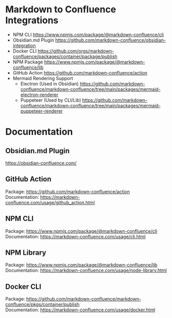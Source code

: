 # Markdown to Confluence Integrations

- NPM CLI https://www.npmjs.com/package/@markdown-confluence/cli
- Obsidian.md Plugin https://github.com/markdown-confluence/obsidian-integration
- Docker CLI https://github.com/orgs/markdown-confluence/packages/container/package/publish
- NPM Package https://www.npmjs.com/package/@markdown-confluence/lib
- GitHub Action https://github.com/markdown-confluence/action
- Mermaid Rendering Support
  - Electron (Used in Obsidian) https://github.com/markdown-confluence/markdown-confluence/tree/main/packages/mermaid-electron-renderer
  - Puppeteer (Used by CLI/Lib) https://github.com/markdown-confluence/markdown-confluence/tree/main/packages/mermaid-puppeteer-renderer

# Documentation 
## Obsidian.md Plugin
https://obsidian-confluence.com/

## GitHub Action
Package: https://github.com/markdown-confluence/action  
Documentation: https://markdown-confluence.com/usage/github_action.html

## NPM CLI 
Package: https://www.npmjs.com/package/@markdown-confluence/cli  
Documentation: https://markdown-confluence.com/usage/cli.html

## NPM Library 
Package: https://www.npmjs.com/package/@markdown-confluence/lib  
Documentation: https://markdown-confluence.com/usage/node-library.html

## Docker CLI 
Package: https://github.com/markdown-confluence/markdown-confluence/pkgs/container/publish  
Documentation: https://markdown-confluence.com/usage/docker.html


